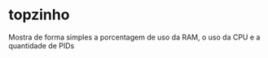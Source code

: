 # topzinho
Mostra de forma simples a porcentagem de uso da RAM, o uso da CPU e a quantidade de PIDs
